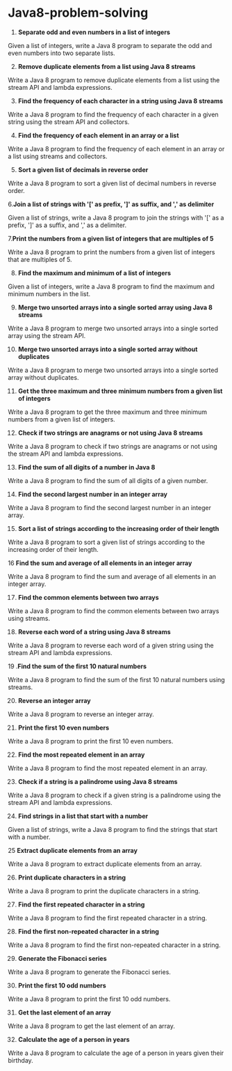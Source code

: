 # Java8-problem-solving


1. **Separate odd and even numbers in a list of integers**

Given a list of integers, write a Java 8 program to separate the odd and even numbers into two separate lists.

2. **Remove duplicate elements from a list using Java 8 streams**

Write a Java 8 program to remove duplicate elements from a list using the stream API and lambda expressions.

3. **Find the frequency of each character in a string using Java 8 streams**

Write a Java 8 program to find the frequency of each character in a given string using the stream API and collectors.

4. **Find the frequency of each element in an array or a list**

Write a Java 8 program to find the frequency of each element in an array or a list using streams and collectors.

5. **Sort a given list of decimals in reverse order**

Write a Java 8 program to sort a given list of decimal numbers in reverse order.

6.**Join a list of strings with '[' as prefix, ']' as suffix, and ',' as delimiter**

Given a list of strings, write a Java 8 program to join the strings with '[' as a prefix, ']' as a suffix, and ',' as a delimiter.

7.**Print the numbers from a given list of integers that are multiples of 5**

Write a Java 8 program to print the numbers from a given list of integers that are multiples of 5.

8. **Find the maximum and minimum of a list of integers**

Given a list of integers, write a Java 8 program to find the maximum and minimum numbers in the list.

9. **Merge two unsorted arrays into a single sorted array using Java 8 streams**

Write a Java 8 program to merge two unsorted arrays into a single sorted array using the stream API.

10. **Merge two unsorted arrays into a single sorted array without duplicates**

Write a Java 8 program to merge two unsorted arrays into a single sorted array without duplicates.

11. **Get the three maximum and three minimum numbers from a given list of integers**

Write a Java 8 program to get the three maximum and three minimum numbers from a given list of integers.

12. **Check if two strings are anagrams or not using Java 8 streams**

Write a Java 8 program to check if two strings are anagrams or not using the stream API and lambda expressions.

13. **Find the sum of all digits of a number in Java 8**

Write a Java 8 program to find the sum of all digits of a given number.

14. **Find the second largest number in an integer array**

Write a Java 8 program to find the second largest number in an integer array.

15. **Sort a list of strings according to the increasing order of their length**

Write a Java 8 program to sort a given list of strings according to the increasing order of their length.

16 **Find the sum and average of all elements in an integer array**

Write a Java 8 program to find the sum and average of all elements in an integer array.

17. **Find the common elements between two arrays**

Write a Java 8 program to find the common elements between two arrays using streams.

18. **Reverse each word of a string using Java 8 streams**

Write a Java 8 program to reverse each word of a given string using the stream API and lambda expressions.

19 .**Find the sum of the first 10 natural numbers**

Write a Java 8 program to find the sum of the first 10 natural numbers using streams.

20. **Reverse an integer array**

Write a Java 8 program to reverse an integer array.

21. **Print the first 10 even numbers**

Write a Java 8 program to print the first 10 even numbers.

22. **Find the most repeated element in an array**

Write a Java 8 program to find the most repeated element in an array.

23. **Check if a string is a palindrome using Java 8 streams**

Write a Java 8 program to check if a given string is a palindrome using the stream API and lambda expressions.

24. **Find strings in a list that start with a number**

Given a list of strings, write a Java 8 program to find the strings that start with a number.

25 **Extract duplicate elements from an array**

Write a Java 8 program to extract duplicate elements from an array.

26. **Print duplicate characters in a string**

Write a Java 8 program to print the duplicate characters in a string.

27. **Find the first repeated character in a string**

Write a Java 8 program to find the first repeated character in a string.

28. **Find the first non-repeated character in a string**

Write a Java 8 program to find the first non-repeated character in a string.

29. **Generate the Fibonacci series**

Write a Java 8 program to generate the Fibonacci series.

30. **Print the first 10 odd numbers**

Write a Java 8 program to print the first 10 odd numbers.

31. **Get the last element of an array**

Write a Java 8 program to get the last element of an array.

32. **Calculate the age of a person in years**

Write a Java 8 program to calculate the age of a person in years given their birthday.
